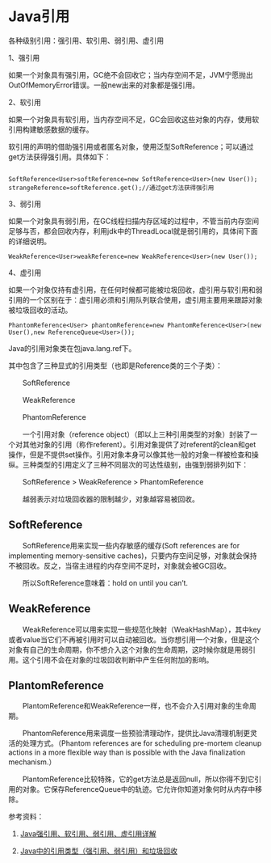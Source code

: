 # Java引用


各种级别引用：强引用、软引用、弱引用、虚引用

1、强引用 

如果一个对象具有强引用，GC绝不会回收它；当内存空间不足，JVM宁愿抛出OutOfMemoryError错误。一般new出来的对象都是强引用。


2、软引用

如果一个对象具有软引用，当内存空间不足，GC会回收这些对象的内存，使用软引用构建敏感数据的缓存。


软引用的声明的借助强引用或者匿名对象，使用泛型SoftReference<T>；可以通过get方法获得强引用。具体如下：

```

SoftReference<User>softReference=new SoftReference<User>(new User());  
strangeReference=softReference.get();//通过get方法获得强引用

```

3、弱引用  

如果一个对象具有弱引用，在GC线程扫描内存区域的过程中，不管当前内存空间足够与否，都会回收内存，利用jdk中的ThreadLocal就是弱引用的，具体间下面的详细说明。

```
WeakReference<User>weakReference=new WeakReference<User>(new User());

```


4、虚引用

如果一个对象仅持有虚引用，在任何时候都可能被垃圾回收，虚引用与软引用和弱引用的一个区别在于：虚引用必须和引用队列联合使用，虚引用主要用来跟踪对象被垃圾回收的活动。

```
PhantomReference<User> phantomReference=new PhantomReference<User>(new User(),new ReferenceQueue<User>());
```



Java的引用对象类在包java.lang.ref下。

其中包含了三种显式的引用类型（也即是Reference类的三个子类）：

　　SoftReference

　　WeakReference

　　PhantomReference

　　一个引用对象（reference object）（即以上三种引用类型的对象）封装了一个对其他对象的引用（称作referent）。引用对象提供了对referent的clean和get操作，但是不提供set操作。引用对象本身可以像其他一般的对象一样被检查和操纵。三种类型的引用定义了三种不同层次的可达性级别，由强到弱排列如下：

　　SoftReference > WeakReference > PhantomReference

　　越弱表示对垃圾回收器的限制越少，对象越容易被回收。

## SoftReference
　　SoftReference用来实现一些内存敏感的缓存(Soft references are for implementing memory-sensitive caches)，只要内存空间足够，对象就会保持不被回收。反之，当宿主进程的内存空间不足时，对象就会被GC回收。

　　所以SoftReference意味着：hold on until you can’t.

## WeakReference
　　WeakReference可以用来实现一些规范化映射（WeakHashMap），其中key或者value当它们不再被引用时可以自动被回收。当你想引用一个对象，但是这个对象有自己的生命周期，你不想介入这个对象的生命周期，这时候你就是用弱引用。这个引用不会在对象的垃圾回收判断中产生任何附加的影响。

## PlantomReference
　　PlantomReference和WeakReference一样，也不会介入引用对象的生命周期。

　　PhantomReference用来调度一些预验清理动作，提供比Java清理机制更灵活的处理方式。（Phantom references are for scheduling pre-mortem cleanup actions in a more flexible way than is possible with the Java finalization mechanism.）

　　PlantomReference比较特殊，它的get方法总是返回null，所以你得不到它引用的对象。它保存ReferenceQueue中的轨迹。它允许你知道对象何时从内存中移除。


参考资料：

1. [Java强引用、软引用、弱引用、虚引用详解](http://blog.csdn.net/xiaofengcanyuexj/article/details/45271195)

2. [Java中的引用类型（强引用、弱引用）和垃圾回收](http://www.cnblogs.com/mengdd/archive/2013/09/03/3298852.html)

